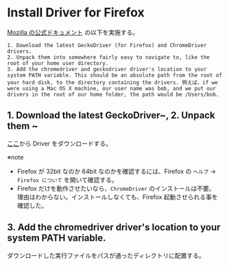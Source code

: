 # Install Driver for Firefox

[Mozilla の公式ドキュメント](https://developer.mozilla.org/en-US/docs/Learn/Tools_and_testing/Cross_browser_testing/Your_own_automation_environment) の以下を実施する。

```
1. Download the latest GeckoDriver (for Firefox) and ChromeDriver drivers.
2. Unpack them into somewhere fairly easy to navigate to, like the root of your home user directory.
3. Add the chromedriver and geckodriver driver's location to your system PATH variable. This should be an absolute path from the root of your hard disk, to the directory containing the drivers. 例えば、if we were using a Mac OS X machine, our user name was bob, and we put our drivers in the root of our home folder, the path would be /Users/bob.
```
## 1. Download the latest GeckoDriver~, 2. Unpack them ~

[ここ](https://github.com/mozilla/geckodriver/releases)から Driver をダウンロードする。  

※note  
 - Firefox が 32bit なのか 64bit なのかを確認するには、Firefox の `ヘルプ` -> `Firefox について` を開いて確認する。
 - Firefox だけを動作させたいなら、`ChromeDriver` のインストールは不要。  
  理由はわからない。インストールしなくても、Firefox 起動させられる事を確認した。

## 3. Add the chromedriver driver's location to your system PATH variable.

ダウンロードした実行ファイルをパスが通ったディレクトリに配置する。
